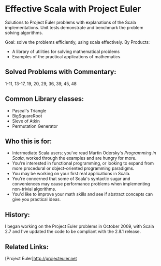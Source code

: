 Effective Scala with Project Euler
==================================
Solutions to Project Euler problems with explanations of the Scala implementations.
Unit tests demonstrate and benchmark the problem solving algorithms.

Goal: solve the problems efficiently, using scala effectively.
By Products:
* A library of utilities for solving mathematical problems
* Examples of the practical applications of mathematics

Solved Problems with Commentary:
--------------------------------
1-11, 13-17, 19, 20, 29, 36, 39, 45, 48

Common Library classes:
-----------------------
* Pascal's Triangle
* BigSquareRoot
* Sieve of Atkin
* Permutation Generator

Who this is for:
----------------
* Intermediate Scala users; you've read Martin Odersky's _Programming in Scala_, worked through
  the examples and are hungry for more.
* You're interested in functional programming, or looking to expand from more procedural or
  object-oriented programming paradigms.
* You may be working on your first real applications in Scala.
* You're concerned that some of Scala's syntactic sugar and conveniences may cause performance
  problems when implementing non-trivial algorithms.
* You'd like to improve your math skills and see if abstract concepts can give you practical ideas.

History:
-----------
I began working on the Project Euler problems in October 2009, with Scala 2.7 and I've updated the
code to be compliant with the 2.8.1 release.

Related Links:
--------------
[Project Euler]<http://projecteuler.net>
